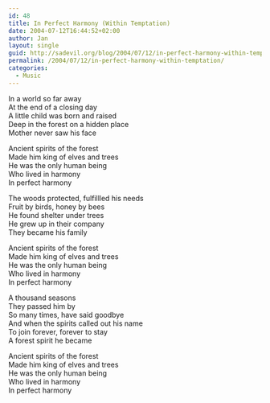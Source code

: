 ```yaml
---
id: 48
title: In Perfect Harmony (Within Temptation)
date: 2004-07-12T16:44:52+02:00
author: Jan
layout: single
guid: http://sadevil.org/blog/2004/07/12/in-perfect-harmony-within-temptation/
permalink: /2004/07/12/in-perfect-harmony-within-temptation/
categories:
  - Music
---
```

In a world so far away  
At the end of a closing day  
A little child was born and raised  
Deep in the forest on a hidden place  
Mother never saw his face

Ancient spirits of the forest  
Made him king of elves and trees  
He was the only human being  
Who lived in harmony  
In perfect harmony

The woods protected, fulfillled his needs  
Fruit by birds, honey by bees  
He found shelter under trees  
He grew up in their company  
They became his family

Ancient spirits of the forest  
Made him king of elves and trees  
He was the only human being  
Who lived in harmony  
In perfect harmony

A thousand seasons  
They passed him by  
So many times, have said goodbye  
And when the spirits called out his name  
To join forever, forever to stay  
A forest spirit he became

Ancient spirits of the forest  
Made him king of elves and trees  
He was the only human being  
Who lived in harmony  
In perfect harmony
